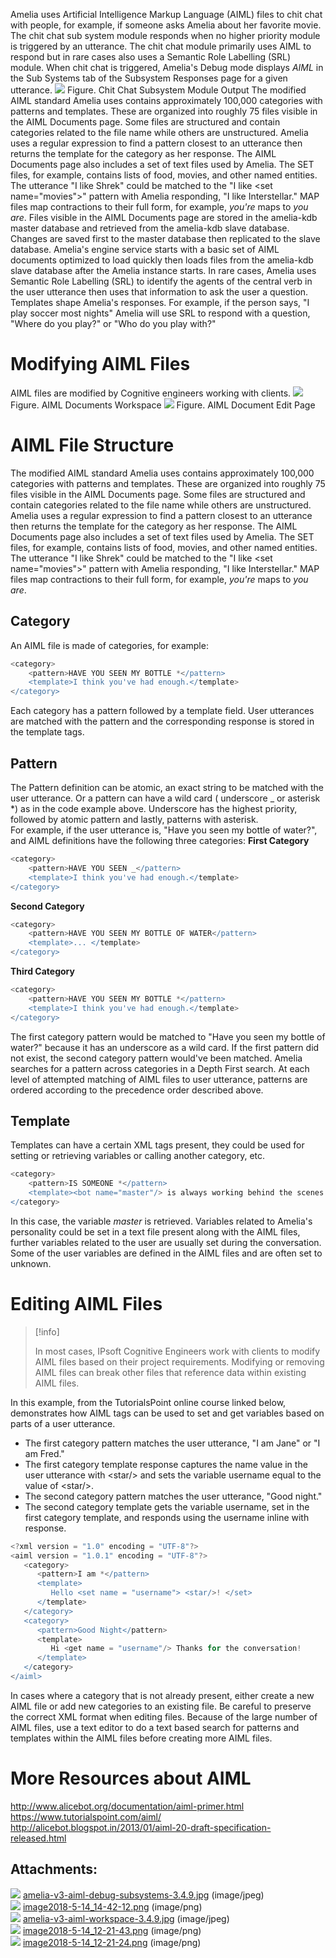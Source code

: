 Amelia uses Artificial Intelligence Markup Language (AIML) files to chit chat with people, for example, if someone asks Amelia about her favorite movie. The chit chat sub system module responds when no higher priority module is triggered by an utterance.
The chit chat module primarily uses AIML to respond but in rare cases also uses a Semantic Role Labelling (SRL) module. When chit chat is triggered, Amelia's Debug mode displays *AIML* in the Sub Systems tab of the Subsystem Responses page for a given utterance.
![](attachments/11939692/11939693.jpg)
Figure. Chit Chat Subsystem Module Output
The modified AIML standard Amelia uses contains approximately 100,000 categories with patterns and templates. These are organized into roughly 75 files visible in the AIML Documents page. Some files are structured and contain categories related to the file name while others are unstructured. Amelia uses a regular expression to find a pattern closest to an utterance then returns the template for the category as her response.
The AIML Documents page also includes a set of text files used by Amelia. The SET files, for example, contains lists of food, movies, and other named entities. The utterance "I like Shrek" could be matched to the "I like \<set name="movies"\>" pattern with Amelia responding, "I like Interstellar." MAP files map contractions to their full form, for example, *you're* maps to *you are*.
Files visible in the AIML Documents page are stored in the amelia-kdb master database and retrieved from the amelia-kdb slave database. Changes are saved first to the master database then replicated to the slave database. Amelia's engine service starts with a basic set of AIML documents optimized to load quickly then loads files from the amelia-kdb slave database after the Amelia instance starts.
In rare cases, Amelia uses Semantic Role Labelling (SRL) to identify the agents of the central verb in the user utterance then uses that information to ask the user a question. Templates shape Amelia's responses. For example, if the person says, "I play soccer most nights" Amelia will use SRL to respond with a question, "Where do you play?" or "Who do you play with?"
# Modifying AIML Files
AIML files are modified by Cognitive engineers working with clients.
![](attachments/11939692/11939695.jpg)
Figure. AIML Documents Workspace
![](attachments/11939692/11939694.png)
Figure. AIML Document Edit Page
# AIML File Structure
The modified AIML standard Amelia uses contains approximately 100,000 categories with patterns and templates. These are organized into roughly 75 files visible in the AIML Documents page. Some files are structured and contain categories related to the file name while others are unstructured. Amelia uses a regular expression to find a pattern closest to an utterance then returns the template for the category as her response.
The AIML Documents page also includes a set of text files used by Amelia. The SET files, for example, contains lists of food, movies, and other named entities. The utterance "I like Shrek" could be matched to the "I like \<set name="movies"\>" pattern with Amelia responding, "I like Interstellar." MAP files map contractions to their full form, for example, *you're* maps to *you are*.
## Category
An AIML file is made of categories, for example:
``` groovy
<category>
    <pattern>HAVE YOU SEEN MY BOTTLE *</pattern>
    <template>I think you've had enough.</template>
</category>
```
Each category has a pattern followed by a template field. User utterances are matched with the pattern and the corresponding response is stored in the template tags. 
## Pattern
The Pattern definition can be atomic, an exact string to be matched with the user utterance. Or a pattern can have a wild card ( underscore \_ or asterisk \*) as in the code example above. Underscore has the highest priority, followed by atomic pattern and lastly, patterns with asterisk.  
For example, if the user utterance is, "Have you seen my bottle of water?", and AIML definitions have the following three categories:
**First Category**
``` groovy
<category>
    <pattern>HAVE YOU SEEN _</pattern>
    <template>I think you've had enough.</template>
</category>
```
**Second Category**
``` groovy
<category>
    <pattern>HAVE YOU SEEN MY BOTTLE OF WATER</pattern>
    <template>... </template>
</category>
```
**Third Category**
``` groovy
<category>
    <pattern>HAVE YOU SEEN MY BOTTLE *</pattern>
    <template>I think you've had enough.</template>
</category>
```
The first category pattern would be matched to "Have you seen my bottle of water?" because it has an underscore as a wild card. If the first pattern did not exist, the second category pattern would've been matched. Amelia searches for a pattern across categories in a Depth First search. At each level of attempted matching of AIML files to user utterance, patterns are ordered according to the precedence order described above.
## Template
Templates can have a certain XML tags present, they could be used for setting or retrieving variables or calling another category, etc.
``` groovy
<category>
    <pattern>IS SOMEONE *</pattern>
    <template><bot name="master"/> is always working behind the scenes.</template>
</category>
```
In this case, the variable *master* is retrieved. Variables related to Amelia's personality could be set in a text file present along with the AIML files, further variables related to the user are usually set during the conversation. Some of the user variables are defined in the AIML files and are often set to unknown.
# Editing AIML Files
> [!info]  
>
> In most cases, IPsoft Cognitive Engineers work with clients to modify AIML files based on their project requirements. Modifying or removing AIML files can break other files that reference data within existing AIML files.

In this example, from the TutorialsPoint online course linked below, demonstrates how AIML tags can be used to set and get variables based on parts of a user utterance.
-   The first category pattern matches the user utterance, "I am Jane" or "I am Fred."
-   The first category template response captures the name value in the user utterance with \<star/\> and sets the variable username equal to the value of \<star/\>.
-   The second category pattern matches the user utterance, "Good night."
-   The second category template gets the variable username, set in the first category template, and responds using the username inline with response.
``` groovy
<?xml version = "1.0" encoding = "UTF-8"?>
<aiml version = "1.0.1" encoding = "UTF-8"?>
   <category>
      <pattern>I am *</pattern>
      <template>
         Hello <set name = "username"> <star/>! </set>
      </template>  
   </category>  
   <category>
      <pattern>Good Night</pattern>
      <template>
         Hi <get name = "username"/> Thanks for the conversation!
      </template>  
   </category>  
</aiml>
```
In cases where a category that is not already present, either create a new AIML file or add new categories to an existing file. Be careful to preserve the correct XML format when editing files.
Because of the large number of AIML files, use a text editor to do a text based search for patterns and templates within the AIML files before creating more AIML files.
# More Resources about AIML
<http://www.alicebot.org/documentation/aiml-primer.html>
<https://www.tutorialspoint.com/aiml/>
<http://alicebot.blogspot.in/2013/01/aiml-20-draft-specification-released.html>
## Attachments:
![](images/icons/bullet_blue.gif) [amelia-v3-aiml-debug-subsystems-3.4.9.jpg](attachments/11939692/11939693.jpg) (image/jpeg)  
![](images/icons/bullet_blue.gif) [image2018-5-14_14-42-12.png](attachments/11939692/11939694.png) (image/png)  
![](images/icons/bullet_blue.gif) [amelia-v3-aiml-workspace-3.4.9.jpg](attachments/11939692/11939695.jpg) (image/jpeg)  
![](images/icons/bullet_blue.gif) [image2018-5-14_12-21-43.png](attachments/11939692/11939696.png) (image/png)  
![](images/icons/bullet_blue.gif) [image2018-5-14_12-21-24.png](attachments/11939692/11939697.png) (image/png)  
